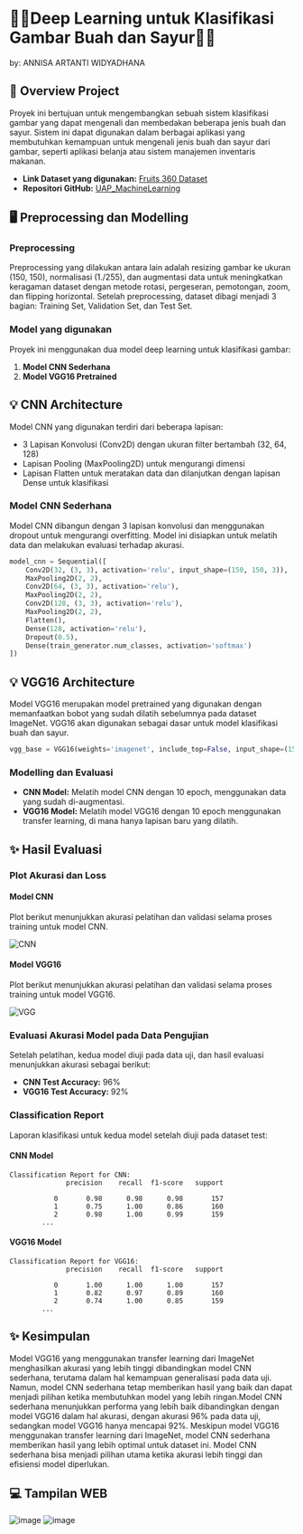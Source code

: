 
# **🥑🍌Deep Learning untuk Klasifikasi Gambar Buah dan Sayur🌽🥦**

by: ANNISA ARTANTI WIDYADHANA

## **📃 Overview Project**
Proyek ini bertujuan untuk mengembangkan sebuah sistem klasifikasi gambar yang dapat mengenali dan membedakan beberapa jenis buah dan sayur. Sistem ini dapat digunakan dalam berbagai aplikasi yang membutuhkan kemampuan untuk mengenali jenis buah dan sayur dari gambar, seperti aplikasi belanja atau sistem manajemen inventaris makanan.

- **Link Dataset yang digunakan:** [Fruits 360 Dataset](https://www.kaggle.com/datasets/moltean/fruits)
- **Repositori GitHub:** [UAP_MachineLearning](https://github.com/annisaartantiw/UAP_MachineLearning)

## **🖥️ Preprocessing dan Modelling**

### **Preprocessing**
Preprocessing yang dilakukan antara lain adalah resizing gambar ke ukuran (150, 150), normalisasi (1./255), dan augmentasi data untuk meningkatkan keragaman dataset dengan metode rotasi, pergeseran, pemotongan, zoom, dan flipping horizontal. Setelah preprocessing, dataset dibagi menjadi 3 bagian: Training Set, Validation Set, dan Test Set.

### **Model yang digunakan**
Proyek ini menggunakan dua model deep learning untuk klasifikasi gambar:
1. **Model CNN Sederhana**
2. **Model VGG16 Pretrained**

## **💡 CNN Architecture**
Model CNN yang digunakan terdiri dari beberapa lapisan:
- 3 Lapisan Konvolusi (Conv2D) dengan ukuran filter bertambah (32, 64, 128)
- Lapisan Pooling (MaxPooling2D) untuk mengurangi dimensi
- Lapisan Flatten untuk meratakan data dan dilanjutkan dengan lapisan Dense untuk klasifikasi

### **Model CNN Sederhana**
Model CNN dibangun dengan 3 lapisan konvolusi dan menggunakan dropout untuk mengurangi overfitting. Model ini disiapkan untuk melatih data dan melakukan evaluasi terhadap akurasi.

```python
model_cnn = Sequential([
    Conv2D(32, (3, 3), activation='relu', input_shape=(150, 150, 3)),
    MaxPooling2D(2, 2),
    Conv2D(64, (3, 3), activation='relu'),
    MaxPooling2D(2, 2),
    Conv2D(128, (3, 3), activation='relu'),
    MaxPooling2D(2, 2),
    Flatten(),
    Dense(128, activation='relu'),
    Dropout(0.5),
    Dense(train_generator.num_classes, activation='softmax')
])
```

## **💡 VGG16 Architecture**
Model VGG16 merupakan model pretrained yang digunakan dengan memanfaatkan bobot yang sudah dilatih sebelumnya pada dataset ImageNet. VGG16 akan digunakan sebagai dasar untuk model klasifikasi buah dan sayur.

```python
vgg_base = VGG16(weights='imagenet', include_top=False, input_shape=(150, 150, 3))
```

### **Modelling dan Evaluasi**
- **CNN Model:** Melatih model CNN dengan 10 epoch, menggunakan data yang sudah di-augmentasi.
- **VGG16 Model:** Melatih model VGG16 dengan 10 epoch menggunakan transfer learning, di mana hanya lapisan baru yang dilatih.

## **✨ Hasil Evaluasi**
### **Plot Akurasi dan Loss**

#### **Model CNN**
Plot berikut menunjukkan akurasi pelatihan dan validasi selama proses training untuk model CNN.

![CNN](https://github.com/user-attachments/assets/dd8bdff3-3b00-49f7-92e5-ae66eddd871a)


#### **Model VGG16**
Plot berikut menunjukkan akurasi pelatihan dan validasi selama proses training untuk model VGG16.

![VGG](https://github.com/user-attachments/assets/53ce85c5-bb65-41d6-8e7b-3796704c7c37)


### **Evaluasi Akurasi Model pada Data Pengujian**
Setelah pelatihan, kedua model diuji pada data uji, dan hasil evaluasi menunjukkan akurasi sebagai berikut:
- **CNN Test Accuracy:** 96%
- **VGG16 Test Accuracy:** 92%

### **Classification Report**
Laporan klasifikasi untuk kedua model setelah diuji pada dataset test:

#### **CNN Model**
```plaintext
Classification Report for CNN:
              precision    recall  f1-score   support

           0       0.98      0.98      0.98       157
           1       0.75      1.00      0.86       160
           2       0.98      1.00      0.99       159
        ...
```

#### **VGG16 Model**
```plaintext
Classification Report for VGG16:
              precision    recall  f1-score   support

           0       1.00      1.00      1.00       157
           1       0.82      0.97      0.89       160
           2       0.74      1.00      0.85       159
        ...
```

## **✨ Kesimpulan**
Model VGG16 yang menggunakan transfer learning dari ImageNet menghasilkan akurasi yang lebih tinggi dibandingkan model CNN sederhana, terutama dalam hal kemampuan generalisasi pada data uji. Namun, model CNN sederhana tetap memberikan hasil yang baik dan dapat menjadi pilihan ketika membutuhkan model yang lebih ringan.Model CNN sederhana menunjukkan performa yang lebih baik dibandingkan dengan model VGG16 dalam hal akurasi, dengan akurasi 96% pada data uji, sedangkan model VGG16 hanya mencapai 92%. Meskipun model VGG16 menggunakan transfer learning dari ImageNet, model CNN sederhana memberikan hasil yang lebih optimal untuk dataset ini. Model CNN sederhana bisa menjadi pilihan utama ketika akurasi lebih tinggi dan efisiensi model diperlukan.


## **💻 Tampilan WEB**
![image](https://github.com/user-attachments/assets/5d8b8bbc-d9ea-436d-8d2b-37dc6ed28f75)
![image](https://github.com/user-attachments/assets/c5dc261f-e3df-4dbe-aa08-bde6450fe752)


